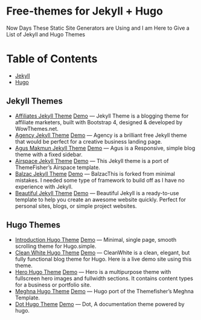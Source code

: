# Free-themes for Jekyll + Hugo
Now Days These Static Site Generators are Using and I am Here to Give a List of Jekyll and Hugo Themes

Table of Contents
=================
   * [Jekyll](#jekyll-themes)
   * [Hugo](#hugo-themes)


## Jekyll Themes
  
   * [Affiliates Jekyll Theme](https://wowthemesnet.github.com/affiliates-jekyll-theme/) [Demo](https://wowthemesnet.github.io/affiliates-jekyll-theme/) — Jekyll Theme is a blogging theme for affiliate marketers, built with Bootstrap 4, designed & developed by WowThemes.net.
   * [Agency Jekyll Theme](https://github.com/y7kim/agency-jekyll-theme) [Demo](https://wowthemesnet.github.io/affiliates-jekyll-theme/) — Agency is a brilliant free Jekyll theme that would be perfect for a creative business landing page.
   * [Agus Makmun Jekyll Theme](https://github.com/agusmakmun/agusmakmun.github.io) [Demo](https://agusmakmun.github.io/) — Agus is a Responsive, simple blog theme with a fixed sidebar.
   * [Airspace Jekyll Theme](https://github.com/ndrewtl/airspace-jekyll) [Demo](https://github.com/ndrewtl/airspace-jekyll) — This Jekyll theme is a port of ThemeFisher’s Airspace template.
   * [Balzac Jekyll Theme](https://github.com/ColeTownsend/Balzac-for-Jekyll) [Demo](http://jekyll.gtat.me/) — BalzacThis is forked from minimal mistakes. I needed some type of framework to build off as I have no experience with Jekyll.
   * [Beautiful Jekyll Theme](https://github.com/daattali/beautiful-jekyll) [Demo](http://deanattali.com/beautiful-jekyll/) — Beautiful Jekyll is a ready-to-use template to help you create an awesome website quickly. Perfect for personal sites, blogs, or simple project websites.
    
## Hugo Themes

   * [Introduction Hugo Theme](https://github.com/vickylai/hugo-theme-introduction) [Demo](https://themes.gohugo.io/theme/hugo-theme-introduction/) — Minimal, single page, smooth scrolling theme for Hugo.simple.
   * [Clean White Hugo Theme](https://github.com/zhaohuabing/hugo-theme-cleanwhite) [Demo](https://themes.gohugo.io/theme/hugo-theme-cleanwhite/) — CleanWhite is a clean, elegant, but fully functional blog theme for Hugo. Here is a live demo site using this theme.
   * [Hero Hugo Theme](https://github.com/jugglerx/hugo-hero-theme) [Demo](https://themes.gohugo.io/theme/hugo-hero-theme/) — Hero is a multipurpose theme with fullscreen hero images and fullwidth sections. It contains content types for a business or portfolio site.
   * [Meghna Hugo Theme](https://github.com/themefisher/meghna-hugo) [Demo](https://themes.gohugo.io/theme/meghna-hugo/) — Hugo port of the Themefisher’s Meghna Template.
   * [Dot Hugo Theme](https://gethugothemes.com/) [Demo](https://themes.gohugo.io/theme/dot-hugo-documentation-theme/) — Dot, A documentation theme powered by hugo.
   
